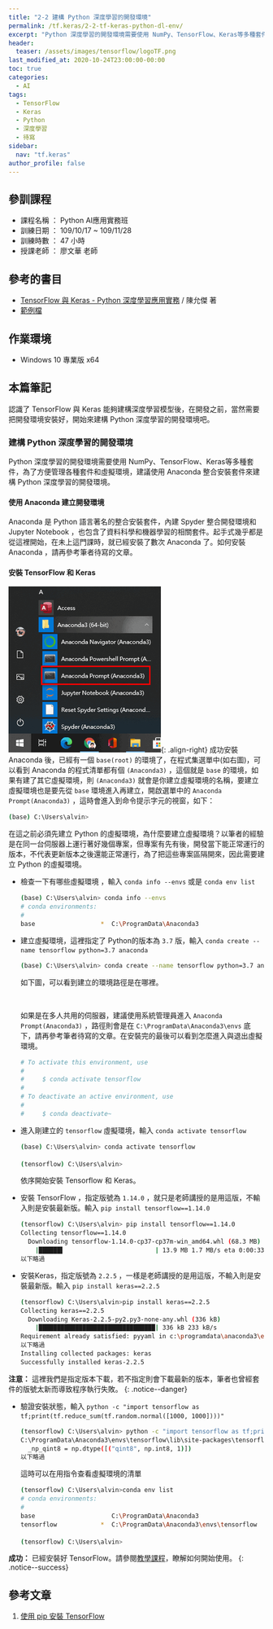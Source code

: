 ```yaml
---
title: "2-2 建構 Python 深度學習的開發環境"
permalink: /tf.keras/2-2-tf-keras-python-dl-env/
excerpt: "Python 深度學習的開發環境需要使用 NumPy、TensorFlow、Keras等多種套件，建議使用 Anaconda 整合安裝套件來建構 Python 深度學習的開發環境。"
header:
  teaser: /assets/images/tensorflow/logoTF.png
last_modified_at: 2020-10-24T23:00:00-00:00
toc: true
categories:
  - AI
tags:
  - TensorFlow
  - Keras
  - Python
  - 深度學習
  - 待寫
sidebar:
  nav: "tf.keras"
author_profile: false
---
```


## 參訓課程
* 課程名稱 ： Python AI應用實務班
* 訓練日期 ： 109/10/17 ~ 109/11/28
* 訓練時數 ： 47 小時
* 授課老師 ： 廖文華 老師

## 參考的書目
* [TensorFlow 與 Keras - Python 深度學習應用實務](https://www.books.com.tw/products/0010831367) / 陳允傑 著
* [範例檔](https://www.flag.com.tw/DL.asp?F9744)

## 作業環境
* Windows 10 專業版 x64

## 本篇筆記

認識了 TensorFlow 與 Keras 能夠建構深度學習模型後，在開發之前，當然需要把開發環境安裝好，開始來建構 Python 深度學習的開發環境吧。

### 建構 Python 深度學習的開發環境

Python 深度學習的開發環境需要使用 NumPy、TensorFlow、Keras等多種套件，為了方便管理各種套件和虛擬環境，建議使用 Anaconda 整合安裝套件來建構 Python 深度學習的開發環境。

#### 使用 Anaconda 建立開發環境

Anaconda 是 Python 語言著名的整合安裝套件，內建 Spyder 整合開發環境和 Jupyter Notebook ，也包含了資料科學和機器學習的相關套件。起手式幾乎都是從這裡開始，在未上這門課時，就已經安裝了數次 Anaconda 了。如何安裝 Anaconda ，請再參考筆者待寫的文章。

#### 安裝 TensorFlow 和 Keras

![image-right](/assets/images/tensorflow/2-2-1-anaconda-start.png){: .align-right}
成功安裝 Anaconda 後，已經有一個 `base(root)` 的環境了，在程式集選單中(如右圖)，可以看到 Anaconda 的程式清單都有個 `(Anaconda3)` ，這個就是 `base` 的環境，如果有建了其它虛擬環境，則 `(Anaconda3)` 就會是你建立虛擬環境的名稱，要建立虛擬環境也是要先從 `base` 環境進入再建立，開啟選單中的 `Anaconda Prompt(Anaconda3)` ，這時會進入到命令提示字元的視窗，如下：

```bash
(base) C:\Users\alvin>
```

在這之前必須先建立 Python 的虛擬環境，為什麼要建立虛擬環境？以筆者的經驗是在同一台伺服器上運行著好幾個專案，但專案有先有後，開發當下能正常運行的版本，不代表更新版本之後還能正常運行，為了把這些專案區隔開來，因此需要建立 Python 的虛擬環境。

* 檢查一下有哪些虛擬環境 ，輸入 `conda info --envs`  或是 `conda env list`
  ```bash
  (base) C:\Users\alvin> conda info --envs
  # conda environments:
  #
  base                  *  C:\ProgramData\Anaconda3
  ```

* 建立虛擬環境，這裡指定了 Python的版本為 `3.7` 版，輸入 `conda create --name tensorflow python=3.7 anaconda`
  ```bash
  (base) C:\Users\alvin> conda create --name tensorflow python=3.7 anaconda
  ```
  如下圖，可以看到建立的環境路徑是在哪裡。
  <figure class="align-center">
    <a href="/assets/images/tensorflow/2-2-2-create-env-user.png"><img src="{{ site.url }}{{ site.baseurl }}/assets/images/tensorflow/2-2-2-create-env-user.png" alt=""></a>
  </figure> 

  如果是在多人共用的伺服器，建議使用系統管理員進入 `Anaconda Prompt(Anaconda3)` ，路徑則會是在 `C:\ProgramData\Anaconda3\envs` 底下，請再參考筆者待寫的文章。在安裝完的最後可以看到怎麼進入與退出虛擬環境。

  ```bash
  # To activate this environment, use
  #
  #     $ conda activate tensorflow
  #
  # To deactivate an active environment, use
  #
  #     $ conda deactivate~
  ```

* 進入剛建立的 `tensorflow` 虛擬環境，輸入 `conda activate tensorflow`
  ```bash
  (base) C:\Users\alvin> conda activate tensorflow

  (tensorflow) C:\Users\alvin>
  ```

  依序開始安裝 Tensorflow 和 Keras。

* 安裝 TensorFlow ，指定版號為 `1.14.0` ，就只是老師講授的是用這版，不輸入則是安裝最新版。輸入 `pip install tensorflow==1.14.0`
  ```bash
  (tensorflow) C:\Users\alvin> pip install tensorflow==1.14.0
  Collecting tensorflow==1.14.0
    Downloading tensorflow-1.14.0-cp37-cp37m-win_amd64.whl (68.3 MB)
      |██████▌                         | 13.9 MB 1.7 MB/s eta 0:00:33    
  以下略過
  ``` 

* 安裝Keras，指定版號為 `2.2.5` ，一樣是老師講授的是用這版，不輸入則是安裝最新版。輸入 `pip install keras==2.2.5`
  ```bash
  (tensorflow) C:\Users\alvin>pip install keras==2.2.5
  Collecting keras==2.2.5
    Downloading Keras-2.2.5-py2.py3-none-any.whl (336 kB)
      |████████████████████████████████| 336 kB 233 kB/s
  Requirement already satisfied: pyyaml in c:\programdata\anaconda3\envs\tensorflow\lib\site-packages (from keras==2.2.5) (5.3.1)
  以下略過
  Installing collected packages: keras
  Successfully installed keras-2.2.5
  ```

**注意：** 這裡我們是指定版本下載，若不指定則會下載最新的版本，筆者也曾經套件的版號太新而導致程序執行失敗。
{: .notice--danger}

* 驗證安裝狀態，輸入 `python -c "import tensorflow as tf;print(tf.reduce_sum(tf.random.normal([1000, 1000])))"`
  ```bash
  (tensorflow) C:\Users\alvin> python -c "import tensorflow as tf;print(tf.reduce_sum(tf.random.normal([1000, 1000])))"
  C:\ProgramData\Anaconda3\envs\tensorflow\lib\site-packages\tensorflow\python\framework\dtypes.py:516: FutureWarning: Passing (type, 1) or '1type' as a synonym of type is deprecated; in a future version of numpy, it will be understood as (type, (1,)) / '(1,)type'.
    _np_qint8 = np.dtype([("qint8", np.int8, 1)])
  以下略過
  ```

  這時可以在用指令查看虛擬環境的清單
  ```bash
  (tensorflow) C:\Users\alvin>conda env list
  # conda environments:
  #
  base                     C:\ProgramData\Anaconda3
  tensorflow            *  C:\ProgramData\Anaconda3\envs\tensorflow

  (tensorflow) C:\Users\alvin>
  ```

**成功：** 已經安裝好 TensorFlow。請參閱[教學課程](https://www.tensorflow.org/tutorials?hl=zh-tw)，瞭解如何開始使用。
{: .notice--success}


## 參考文章
1. [使用 pip 安裝 TensorFlow](https://www.tensorflow.org/install/pip?hl=zh-tw#windows)
